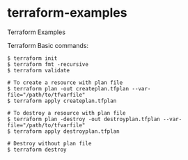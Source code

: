 # terraform-examples
Terraform Examples

Terraform Basic commands:

```
$ terraform init
$ terraform fmt -recursive
$ terraform validate

# To create a resource with plan file
$ terraform plan -out createplan.tfplan --var-file="/path/to/tfvarfile"
$ terraform apply createplan.tfplan

# To destroy a resource with plan file
$ terraform plan -destroy -out destroyplan.tfplan --var-file="/path/to/tfvarfile"
$ terraform apply destroyplan.tfplan

# Destroy without plan file
$ terraform destroy
```

